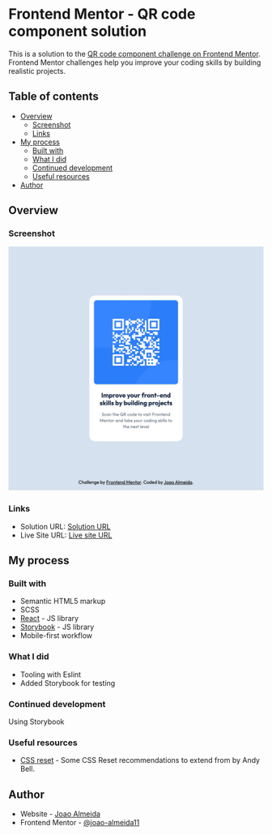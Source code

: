 # Frontend Mentor - QR code component solution

This is a solution to the [QR code component challenge on Frontend Mentor](https://www.frontendmentor.io/challenges/qr-code-component-iux_sIO_H). Frontend Mentor challenges help you improve your coding skills by building realistic projects.

## Table of contents

- [Overview](#overview)
  - [Screenshot](#screenshot)
  - [Links](#links)
- [My process](#my-process)
  - [Built with](#built-with)
  - [What I did](#what-i-learned)
  - [Continued development](#continued-development)
  - [Useful resources](#useful-resources)
- [Author](#author)

## Overview

### Screenshot

![Screenshot of solution](./screenshot.jpeg)

### Links

- Solution URL: [Solution URL](https://github.com/joao-almeida11/qr-code-component-main)
- Live Site URL: [Live site URL](https://joao-almeida11.github.io/qr-code-component-main/)

## My process

### Built with

- Semantic HTML5 markup
- SCSS
- [React](https://reactjs.org/) - JS library
- [Storybook](https://storybook.js.org/) - JS library
- Mobile-first workflow

### What I did

- Tooling with Eslint
- Added Storybook for testing

### Continued development

Using Storybook

### Useful resources

- [CSS reset](https://piccalil.li/blog/a-more-modern-css-reset/) - Some CSS Reset recommendations to extend from by Andy Bell.

## Author

- Website - [Joao Almeida](https://joao-almeida11.github.io/portfolio-2025/)
- Frontend Mentor - [@joao-almeida11](https://www.frontendmentor.io/profile/joao-almeida11)
